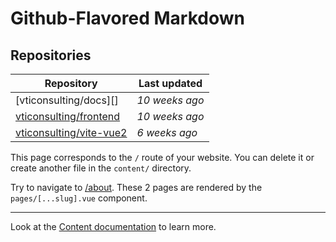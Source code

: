 # Github-Flavored Markdown

## Repositories

| Repository                  | Last updated   |
| --------------------------- | -------------- |
| [vticonsulting/docs][]      | _10 weeks ago_ |
| [vticonsulting/frontend][]  | _10 weeks ago_ |
| [vticonsulting/vite-vue2][] | _6 weeks ago_  |

This page corresponds to the `/` route of your website. You can delete it or create another file in the `content/` directory.

Try to navigate to [/about](/about). These 2 pages are rendered by the `pages/[...slug].vue` component.

---

Look at the [Content documentation](https://content-v2.nuxtjs.org/) to learn more.

[docs2]: https://github.com/vticonsulting/docs.git "/Users/victortolbert/Code/@localhost/docs2"
[vticonsulting/frontend]: https://github.com/vticonsulting/frontend "/Users/victortolbert/Dropbox/frontend"
[vticonsulting/vite-vue2]: https://github.com/vticonsulting/vite-vue2 "/Users/victortolbert/Code/@localhost/@dx"
